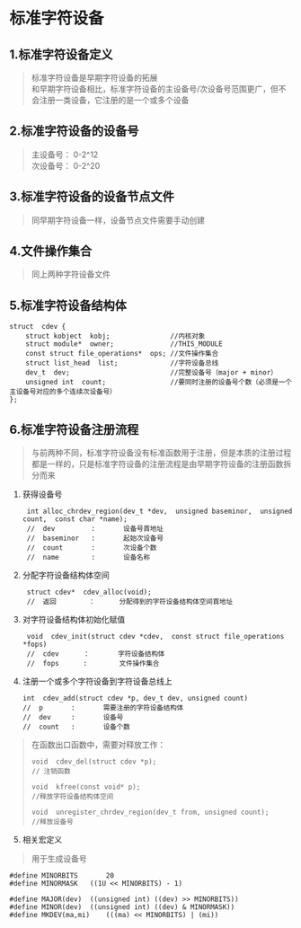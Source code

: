 <!--
 * @Description: In User Settings Edit
 * @Author: your name
 * @Date: 2019-09-15 22:58:56
 * @LastEditTime: 2019-09-17 17:46:35
 * @LastEditors: Please set LastEditors
 -->
# 标准字符设备
## 1.标准字符设备定义
 > 标准字符设备是早期字符设备的拓展  
 > 和早期字符设备相比，标准字符设备的主设备号/次设备号范围更广，但不会注册一类设备，它注册的是一个或多个设备

 ## 2.标准字符设备的设备号
  > 主设备号： 0-2^12  
  > 次设备号： 0-2^20

## 3.标准字符设备的设备节点文件
  > 同早期字符设备一样，设备节点文件需要手动创建

## 4.文件操作集合
  > 同上两种字符设备文件

## 5.标准字符设备结构体
```
struct  cdev {
	struct kobject  kobj;		        //内核对象
	struct module*  owner;          	//THIS_MODULE
	const struct file_operations*  ops;	//文件操作集合
	struct list_head  list;		        //字符设备总线
	dev_t  dev;				            //完整设备号（major + minor）
	unsigned int  count;	        	//要同时注册的设备号个数（必须是一个主设备号对应的多个连续次设备号）	
};

```
## 6.标准字符设备注册流程
> 与前两种不同，标准字符设备没有标准函数用于注册，但是本质的注册过程都是一样的，只是标准字符设备的注册流程是由早期字符设备的注册函数拆分而来

1. 获得设备号
   ```
    int alloc_chrdev_region(dev_t *dev,  unsigned baseminor,  unsigned count,  const char *name);
    //  dev         :       设备号首地址
    //  baseminor   :       起始次设备号
    //  count       :       次设备个数
    //  name        :       设备名称
   ```  
2. 分配字符设备结构体空间
   ```
    struct cdev*  cdev_alloc(void);
    //  返回        ：      分配得到的字符设备结构体空间首地址
   ```  
3. 对字符设备结构体初始化赋值
   ```
    void  cdev_init(struct cdev *cdev,  const struct file_operations *fops)
    //  cdev      ：       字符设备结构体
    //  fops      :        文件操作集合
   ```
4. 注册一个或多个字符设备到字符设备总线上
    ```
    int  cdev_add(struct cdev *p, dev_t dev, unsigned count)
    //  p       :       需要注册的字符设备结构体
    //  dev     :       设备号
    //  count   :       设备个数
    ```
>  在函数出口函数中，需要对释放工作：  
> ```
> void  cdev_del(struct cdev *p);  
> // 注销函数
> 
> void  kfree(const void* p);  
> //释放字符设备结构体空间
> 
> void  unregister_chrdev_region(dev_t from, unsigned count);
> //释放设备号
> ```

5. 相关宏定义
> 用于生成设备号
```
#define MINORBITS		20
#define MINORMASK	((1U << MINORBITS) - 1)

#define MAJOR(dev)	((unsigned int) ((dev) >> MINORBITS))
#define MINOR(dev)	((unsigned int) ((dev) & MINORMASK))
#define MKDEV(ma,mi)	(((ma) << MINORBITS) | (mi))

```

